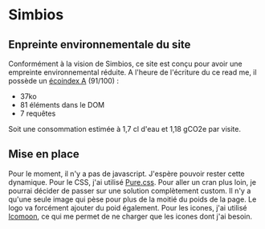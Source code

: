 # Simbios

## Enpreinte environnementale du site
Conformément à la vision de Simbios, ce site est conçu pour avoir une empreinte environnemental réduite.
A l'heure de l'écriture du ce read me, il possède un [écoindex A](https://www.ecoindex.fr/resultat/?id=fafd52e0-208c-4864-b3ad-1ec78219a853) (91/100) :
 - 37ko
 - 81 éléments dans le DOM
 - 7 requêtes
 
Soit une consommation estimée à 1,7 cl d'eau et 1,18 gCO2e par visite.

## Mise en place
Pour le moment, il n'y a pas de javascript. J'espère pouvoir rester cette dynamique.
Pour le CSS, j'ai utilisé [Pure.css](https://purecss.io/). Pour aller un cran plus loin, je pourrai décider de passer sur une solution complètement custom.
Il n'y a qu'une seule image qui pèse pour plus de la moitié du poids de la page. Le logo va forcément ajouter du poid également.
Pour les icones, j'ai utilisé [Icomoon](https://icomoon.io/), ce qui me permet de ne charger que les icones dont j'ai besoin.